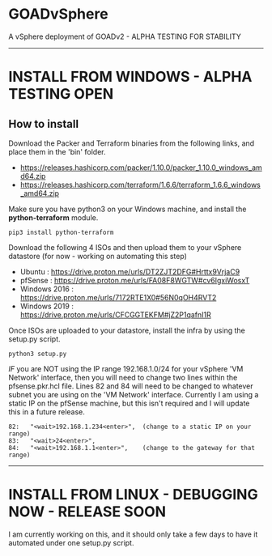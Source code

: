 # GOADvSphere
A vSphere deployment of GOADv2 - ALPHA TESTING FOR STABILITY

---

# INSTALL FROM WINDOWS - ALPHA TESTING OPEN
## How to install
Download the Packer and Terraform binaries from the following links, and place them in the 'bin' folder.

- https://releases.hashicorp.com/packer/1.10.0/packer_1.10.0_windows_amd64.zip
- https://releases.hashicorp.com/terraform/1.6.6/terraform_1.6.6_windows_amd64.zip

Make sure you have python3 on your Windows machine, and install the **python-terraform** module.

```pip3 install python-terraform```

Download the following 4 ISOs and then upload them to your vSphere datastore (for now - working on automating this step)

- Ubuntu : https://drive.proton.me/urls/DT2ZJT2DFG#Hrttx9VrjaC9
- pfSense : https://drive.proton.me/urls/FA08F8WGTW#cv6IgxiWosxT
- Windows 2016 : https://drive.proton.me/urls/7172RTE1X0#56N0qOH4RVT2
- Windows 2019 : https://drive.proton.me/urls/CFCGGTEKFM#jZ2P1qafnI1R

Once ISOs are uploaded to your datastore, install the infra by using the setup.py script.

```python3 setup.py```

*IF* you are NOT using the IP range 192.168.1.0/24 for your vSphere 'VM Network' interface, then you will need to change two lines within the pfsense.pkr.hcl file. Lines 82 and 84 will need to be changed to whatever subnet you are using on the 'VM Network' interface. Currently I am using a static IP on the pfSense machine, but this isn't required and I will update this in a future release.

```
82:   "<wait>192.168.1.234<enter>",  (change to a static IP on your range)
83:   "<wait>24<enter>",
84:   "<wait>192.168.1.1<enter>",    (change to the gateway for that range)
```

---


# INSTALL FROM LINUX - DEBUGGING NOW - RELEASE SOON
I am currently working on this, and it should only take a few days to have it automated under one setup.py script.
